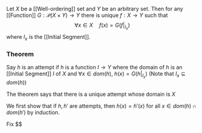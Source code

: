 Let $X$ be a [[Well-ordering]] set and $Y$ be an arbitrary set.
Then for any [[Function]] $G:\mathcal{P}(X\times Y)\to Y$ there is unique $f:X\to Y$ such that
$$
\forall x\in X\quad %quad
f(x)=G(f|_{I_{x}})
$$
where $I_{x}$ is the [[Initial Segment]].

### Theorem
Say $h$ is an attempt if $h$ is a function $I\to Y$ where the domain of $h$ is an [[Initial Segment]] $I$ of $X$ and $\forall x\in dom(h)$, $h(x)=G(h|_{I_{x}})$
(Note that $I_{x}\subseteq dom(h)$)

The theorem says that there is a unique attempt whose domain is $X$ 

We first show that if $h,h'$ are attempts, then $h(x)=h'(x)$ for all $x\in dom(h)\cap dom(h')$ by induction.

Fix $$